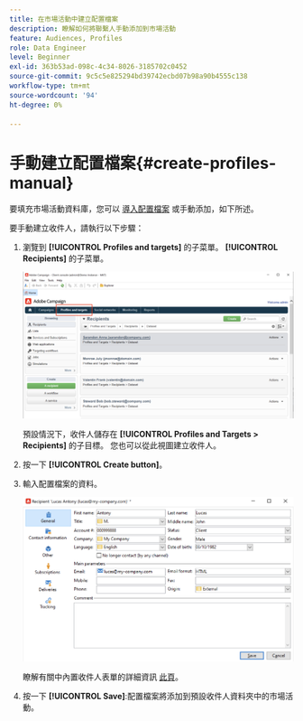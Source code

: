 ```yaml
---
title: 在市場活動中建立配置檔案
description: 瞭解如何將聯繫人手動添加到市場活動
feature: Audiences, Profiles
role: Data Engineer
level: Beginner
exl-id: 363b53ad-098c-4c34-8026-3185702c0452
source-git-commit: 9c5c5e825294bd39742ecbd07b98a90b4555c138
workflow-type: tm+mt
source-wordcount: '94'
ht-degree: 0%

---
```


# 手動建立配置檔案{#create-profiles-manual}

要填充市場活動資料庫，您可以 [導入配置檔案](import-profiles.md) 或手動添加，如下所述。

要手動建立收件人，請執行以下步驟：

1. 瀏覽到 **[!UICONTROL Profiles and targets]** 的子菜單。 **[!UICONTROL Recipients]** 的子菜單。

   ![](assets/profiles-and-targets.png)

   預設情況下，收件人儲存在 **[!UICONTROL Profiles and Targets > Recipients]** 的子目標。 您也可以從此視圖建立收件人。

1. 按一下 **[!UICONTROL Create button]**。
1. 輸入配置檔案的資料。

   ![](assets/new-recipient.png)

   瞭解有關中內置收件人表單的詳細資訊 [此頁](view-profiles.md#edit-a-profiles)。

1. 按一下 **[!UICONTROL Save]**:配置檔案將添加到預設收件人資料夾中的市場活動。
